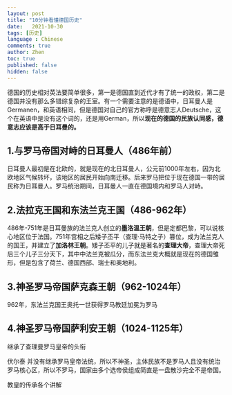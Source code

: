 ```yaml
---
layout: post
title: "10分钟看懂德国历史"
date:   2021-10-30
tags: [历史]
language : Chinese
comments: true
author: Zhen
toc: true
published: false
hidden: false
---
```

德国的历史相对英法要简单很多，第一是德国直到近代才有了统一的政权，第二是德国并没有那么多错综复杂的王室。有一个需要注意的是德语中，日耳曼人是Germanen，和英语相同，但是德国对自己的官方称呼是德意志人Deutsche，这个在英语中是没有这个词的，还是用German，所以**现在的德国的民族认同感，德意志应该是高于日耳曼的。**
<!-- more -->
## 1.与罗马帝国对峙的日耳曼人（486年前）
日耳曼人最初是在北欧的，就是现在的北日耳曼人，公元前1000年左右，因为北欧地区气候转坏，该地区的居民开始向南迁移。后来罗马把位于现在德国一带的居民称为日耳曼人。罗马统治期间，日耳曼人一直在德国境内和罗马人对峙。

## 2.法拉克王国和东法兰克王国（486-962年）
486年-751年是日耳曼族的法兰克人创立的**墨洛温王朝**，但是定都巴黎，可以说核心地区位于法国。751年宫相之后矮子丕平（查理·马特之子）篡位，成为法兰克人的国王，并建立了**加洛林王朝**。矮子丕平的儿子就是著名的**查理大帝**，查理大帝死后三个儿子三分天下，其中中法兰克被瓜分，而东法兰克大概就是现在的德国雏形，但是包含了荷兰、德国西部、瑞士和奥地利。

## 3.神圣罗马帝国萨克森王朝（962-1024年）
962年，东法兰克国王奥托一世获得罗马教廷加冕为罗马


## 4.神圣罗马帝国萨利安王朝（1024-1125年）


继承了查理曼罗马皇帝的头衔


伏尔泰
并没有继承罗马皇帝法统，所以不神圣，主体民族不是罗马人且没有统治罗马核心区，所以不罗马，国家由多个选帝侯组成简直是一盘散沙完全不是帝国。

教皇的传承各个讲解
<!--stackedit_data:
eyJoaXN0b3J5IjpbLTEwMjQ0NjQ2MzVdfQ==
-->